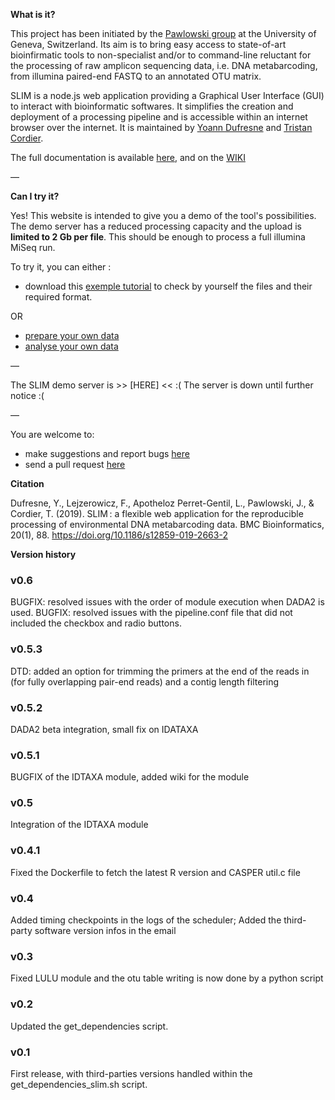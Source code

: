   
**What is it?**

This project has been initiated by the [Pawlowski group](https://genev.unige.ch/research/laboratory/Jan-Pawlowski) at the University of Geneva, Switzerland. Its aim is to bring easy access to state-of-art bioinfirmatic tools to non-specialist and/or to command-line reluctant for the processing of raw amplicon sequencing data, i.e. DNA metabarcoding, from illumina paired-end FASTQ to an annotated OTU matrix. 

SLIM is a node.js web application providing a Graphical User Interface (GUI) to interact with bioinformatic softwares. It simplifies the creation and deployment of a processing pipeline and is accessible within an internet browser over the internet. It is maintained by [Yoann Dufresne](mailto:yoann.dufresne0@gmail.com) and [Tristan Cordier](mailto:tristan.cordier@gmail.com).

The full documentation is available [here](https://github.com/yoann-dufresne/SLIM), and on the [WIKI](https://github.com/yoann-dufresne/SLIM/wiki)

—


**Can I try it?**

Yes! This website is intended to give you a demo of the tool's possibilities. The demo server has a reduced processing capacity and the upload is **limited to 2 Gb per file**. This should be enough to process a full illumina MiSeq run.

To try it, you can either :
- download this [exemple tutorial](https://github.com/trtcrd/SLIM/raw/gh-pages/assets/tuto/exemple_tuto.zip) to check by yourself the files and their required format. 

OR 

- [prepare your own data](https://github.com/yoann-dufresne/SLIM#prepare-and-upload-your-data)
- [analyse your own data](https://github.com/yoann-dufresne/SLIM#analyse-your-data)

— 

The SLIM demo server is >> [HERE] << :( The server is down until further notice :(

—

You are welcome to:

- make suggestions and report bugs [here](https://github.com/yoann-dufresne/SLIM/issues)
- send a pull request [here](https://github.com/yoann-dufresne/SLIM)

**Citation**

Dufresne, Y., Lejzerowicz, F., Apotheloz Perret-Gentil, L., Pawlowski, J., & Cordier, T. (2019). SLIM : a flexible web application for the reproducible processing of environmental DNA metabarcoding data. BMC Bioinformatics, 20(1), 88. https://doi.org/10.1186/s12859-019-2663-2


**Version history**

### v0.6
BUGFIX: resolved issues with the order of module execution when DADA2 is used. 
BUGFIX: resolved issues with the pipeline.conf file that did not included the checkbox and radio buttons.

### v0.5.3
DTD: added an option for trimming the primers at the end of the reads in (for fully overlapping pair-end reads) and a contig length filtering

### v0.5.2
DADA2 beta integration, small fix on IDATAXA

### v0.5.1
BUGFIX of the IDTAXA module, added wiki for the module

### v0.5
Integration of the IDTAXA module

### v0.4.1
Fixed the Dockerfile to fetch the latest R version and CASPER util.c file

### v0.4
Added timing checkpoints in the logs of the scheduler; Added the third-party software version infos in the email

### v0.3
Fixed LULU module and the otu table writing is now done by a python script

### v0.2
Updated the get_dependencies script.

### v0.1
First release, with third-parties versions handled within the get_dependencies_slim.sh script.















